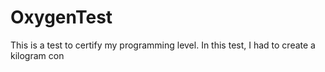 # OxygenTest  
This is a test to certify my programming level. In this test, I had to create a kilogram con                                                                                                  
      
